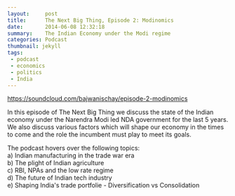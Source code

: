 ```yaml
---
layout:     post
title:      The Next Big Thing, Episode 2: Modinomics
date:       2014-06-08 12:32:18
summary:    The Indian Economy under the Modi regime 
categories: Podcast
thumbnail: jekyll
tags:
 - podcast
 - economics
 - politics
 - India
---
```

https://soundcloud.com/bajwanischay/episode-2-modinomics

In this episode of The Next Big Thing we discuss the state of the Indian economy under the Narendra Modi led NDA government for the last 5 years.     
We also discuss various factors which will shape our economy in the times to come and the role the incumbent must play to meet its goals.   

The podcast hovers over the following topics:  
a) Indian manufacturing in the trade war era   
b) The plight of Indian agriculture   
c) RBI, NPAs and the low rate regime   
d) The future of Indian tech industry    
e) Shaping India's trade portfolie - Diversification vs Consolidation   

